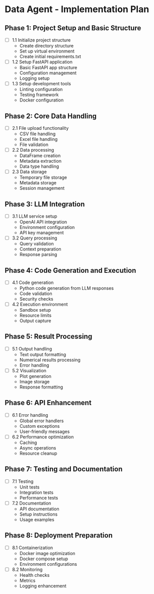 # Data Agent - Implementation Plan

## Phase 1: Project Setup and Basic Structure
- [ ] 1.1 Initialize project structure
  - Create directory structure
  - Set up virtual environment
  - Create initial requirements.txt
- [ ] 1.2 Setup FastAPI application
  - Basic FastAPI app structure
  - Configuration management
  - Logging setup
- [ ] 1.3 Setup development tools
  - Linting configuration
  - Testing framework
  - Docker configuration

## Phase 2: Core Data Handling
- [ ] 2.1 File upload functionality
  - CSV file handling
  - Excel file handling
  - File validation
- [ ] 2.2 Data processing
  - DataFrame creation
  - Metadata extraction
  - Data type handling
- [ ] 2.3 Data storage
  - Temporary file storage
  - Metadata storage
  - Session management

## Phase 3: LLM Integration
- [ ] 3.1 LLM service setup
  - OpenAI API integration
  - Environment configuration
  - API key management
- [ ] 3.2 Query processing
  - Query validation
  - Context preparation
  - Response parsing

## Phase 4: Code Generation and Execution
- [ ] 4.1 Code generation
  - Python code generation from LLM responses
  - Code validation
  - Security checks
- [ ] 4.2 Execution environment
  - Sandbox setup
  - Resource limits
  - Output capture

## Phase 5: Result Processing
- [ ] 5.1 Output handling
  - Text output formatting
  - Numerical results processing
  - Error handling
- [ ] 5.2 Visualization
  - Plot generation
  - Image storage
  - Response formatting

## Phase 6: API Enhancement
- [ ] 6.1 Error handling
  - Global error handlers
  - Custom exceptions
  - User-friendly messages
- [ ] 6.2 Performance optimization
  - Caching
  - Async operations
  - Resource cleanup

## Phase 7: Testing and Documentation
- [ ] 7.1 Testing
  - Unit tests
  - Integration tests
  - Performance tests
- [ ] 7.2 Documentation
  - API documentation
  - Setup instructions
  - Usage examples

## Phase 8: Deployment Preparation
- [ ] 8.1 Containerization
  - Docker image optimization
  - Docker compose setup
  - Environment configurations
- [ ] 8.2 Monitoring
  - Health checks
  - Metrics
  - Logging enhancement 